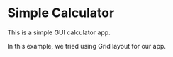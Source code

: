 # Simple Calculator

This is a simple GUI calculator app.

In this example, we tried using Grid layout for our app.